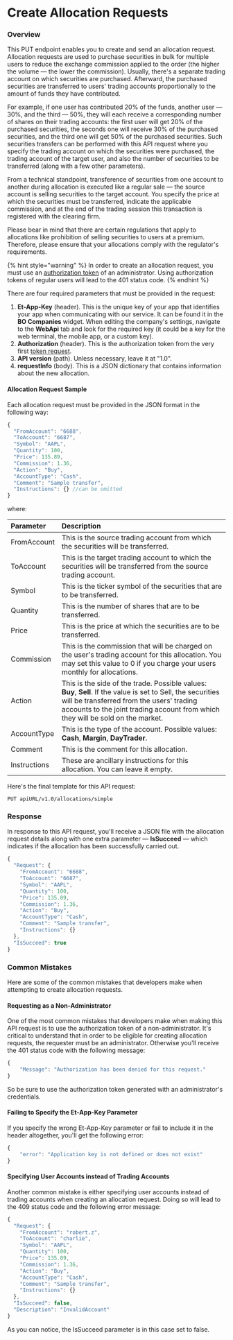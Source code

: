 # Create Allocation Requests

### Overview

This PUT endpoint enables you to create and send an allocation request. Allocation requests are used to purchase securities in bulk for multiple users to reduce the exchange commission applied to the order \(the higher the volume — the lower the commission\). Usually, there's a separate trading account on which securities are purchased. Afterward, the purchased securities are transferred to users' trading accounts proportionally to the amount of funds they have contributed.

For example, if one user has contributed 20% of the funds, another user — 30%, and the third — 50%, they will each receive a corresponding number of shares on their trading accounts: the first user will get 20% of the purchased securities, the seconds one will receive 30% of the purchased securities, and the third one will get 50% of the purchased securities. Such securities transfers can be performed with this API request where you specify the trading account on which the securities were purchased, the trading account of the target user, and also the number of securities to be transferred \(along with a few other parameters\).

From a technical standpoint, transference of securities from one account to another during allocation is executed like a regular sale — the source account is selling securities to the target account. You specify the price at which the securities must be transferred, indicate the applicable commission, and at the end of the trading session this transaction is registered with the clearing firm.

Please bear in mind that there are certain regulations that apply to allocations like prohibition of selling securities to users  at a premium. Therefore, please ensure that your allocations comply with the regulator's requirements.

{% hint style="warning" %}
In order to create an allocation request, you must use an [authorization token](../authentication/) of an administrator. Using authorization tokens of regular users will lead to the 401 status code.
{% endhint %}

There are four required parameters that must be provided in the request:

1. **Et-App-Key** \(header\). This is the unique key of your app that identifies your app when communicating with our service. It can be found it in the **BO Companies** widget. When editing the company's settings, navigate to the **WebApi** tab and look for the required key \(it could be a key for the web terminal, the mobile app, or a custom key\).
2. **Authorization** \(header\). This is the authorization token from the very first [token request](../authentication/).
3. **API version** \(path\). Unless necessary, leave it at "1.0".
4. **requestInfo** \(body\). This is a JSON dictionary that contains information about the new allocation.

#### Allocation Request Sample

Each allocation request must be provided in the JSON format in the following way:

```javascript
{
  "FromAccount": "6688",
  "ToAccount": "6687",
  "Symbol": "AAPL",
  "Quantity": 100,
  "Price": 135.89,
  "Commission": 1.36,
  "Action": "Buy",
  "AccountType": "Cash",
  "Comment": "Sample transfer",
  "Instructions": {} //can be omitted
}
```

where:

| Parameter | Description |
| :--- | :--- |
| FromAccount | This is the source trading account from which the securities will be transferred. |
| ToAccount | This is the target trading account to which the securities will be transferred from the source trading account. |
| Symbol | This is the ticker symbol of the securities that are to be transferred. |
| Quantity | This is the number of shares that are to be transferred. |
| Price | This is the price at which the securities are to be transferred. |
| Commission | This is the commission that will be charged on the user's trading account for this allocation. You may set this value to 0 if you charge your users monthly for allocations. |
| Action | This is the side of the trade. Possible values: **Buy**, **Sell**. If the value is set to Sell, the securities will be transferred from the users' trading accounts to the joint trading account from which they will be sold on the market. |
| AccountType | This is the type of the account. Possible values: **Cash**, **Margin**, **DayTrader**. |
| Comment | This is the comment for this allocation.  |
| Instructions | These are ancillary instructions for this allocation. You can leave it empty. |

Here's the final template for this API request:

```text
PUT apiURL/v1.0/allocations/simple
```

### Response

In response to this API request, you'll receive a JSON file with the allocation request details along with one extra parameter — **IsSucceed** — which indicates if the allocation has been successfully carried out.

```javascript
{
  "Request": {
    "FromAccount": "6688",
    "ToAccount": "6687",
    "Symbol": "AAPL",
    "Quantity": 100,
    "Price": 135.89,
    "Commission": 1.36,
    "Action": "Buy",
    "AccountType": "Cash",
    "Comment": "Sample transfer",
    "Instructions": {}
  },
  "IsSucceed": true
}
```

### Common Mistakes

Here are some of the common mistakes that developers make when attempting to create allocation requests.

#### Requesting as a Non-Administrator

One of the most common mistakes that developers make when making this API request is to use the authorization token of a non-administrator. It's critical to understand that in order to be eligible for creating allocation requests, the requester must be an administrator. Otherwise you'll receive the 401 status code with the following message:

```javascript
{
    "Message": "Authorization has been denied for this request."
}
```

So be sure to use the authorization token generated with an administrator's credentials.

#### Failing to Specify the Et-App-Key Parameter

If you specify the wrong Et-App-Key parameter or fail to include it in the header altogether, you'll get the following error:

```javascript
{
    "error": "Application key is not defined or does not exist"
}
```

#### Specifying User Accounts instead of Trading Accounts

Another common mistake is either specifying user accounts instead of trading accounts when creating an allocation request. Doing so will lead to the 409 status code and the following error message:

```javascript
{
  "Request": {
    "FromAccount": "robert.z",
    "ToAccount": "charlie",
    "Symbol": "AAPL",
    "Quantity": 100,
    "Price": 135.89,
    "Commission": 1.36,
    "Action": "Buy",
    "AccountType": "Cash",
    "Comment": "Sample transfer",
    "Instructions": {}
  },
  "IsSucceed": false,
  "Description": "InvalidAccount"
}
```

As you can notice, the IsSucceed parameter is in this case set to false.

